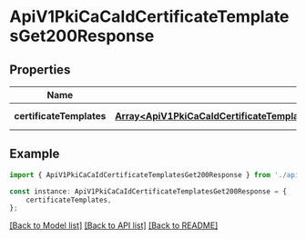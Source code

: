 # ApiV1PkiCaCaIdCertificateTemplatesGet200Response


## Properties

Name | Type | Description | Notes
------------ | ------------- | ------------- | -------------
**certificateTemplates** | [**Array&lt;ApiV1PkiCaCaIdCertificateTemplatesGet200ResponseCertificateTemplatesInner&gt;**](ApiV1PkiCaCaIdCertificateTemplatesGet200ResponseCertificateTemplatesInner.md) |  | [default to undefined]

## Example

```typescript
import { ApiV1PkiCaCaIdCertificateTemplatesGet200Response } from './api';

const instance: ApiV1PkiCaCaIdCertificateTemplatesGet200Response = {
    certificateTemplates,
};
```

[[Back to Model list]](../README.md#documentation-for-models) [[Back to API list]](../README.md#documentation-for-api-endpoints) [[Back to README]](../README.md)
